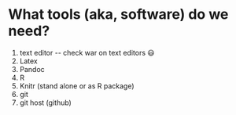 What tools (aka, software) do we need?
========


1. text editor -- check war on text editors :smiley: 
2. Latex
3. Pandoc
4. R
5. Knitr (stand alone or as R package)
6. git
7. git host (github)

